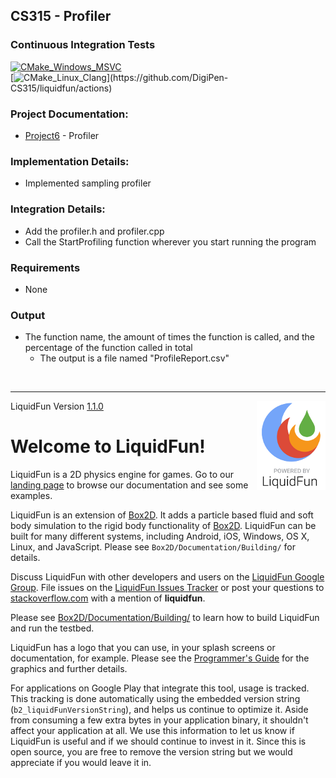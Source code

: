 CS315 - Profiler
----------------

### Continuous Integration Tests  
[![CMake_Windows_MSVC](https://github.com/DigiPen-CS315/liquidfun/workflows/CMake_Windows_MSVC/badge.svg)](https://github.com/DigiPen-CS315/liquidfun/actions)  
[![CMake_Linux_Clang](https://github.com/DigiPen-CS315/liquidfun/workflows/CMake_Linux_Clang/badge.svg?)](https://github.com/DigiPen-CS315/liquidfun/actions)  

### Project Documentation: 
- [Project6](https://github.com/DigiPen-CS315/CourseMaterials/tree/main/Projects/Project6)  - Profiler  

### Implementation Details:  
- Implemented sampling profiler

### Integration Details:  
- Add the profiler.h and profiler.cpp
- Call the StartProfiling function wherever you start running the program
   
### Requirements  
- None

### Output  
- The function name, the amount of times the function is called, and the percentage of the function called in total
    - The output is a file named "ProfileReport.csv"


</br>  

* * * * * 

<img src="liquidfun/Box2D/Documentation/Programmers-Guide/html/liquidfun-logo-square-small.png"
alt="LiquidFun logo" style="float:right;" />

LiquidFun Version [1.1.0][]

# Welcome to LiquidFun!

LiquidFun is a 2D physics engine for games.  Go to our
[landing page][] to browse our documentation and see some examples.

LiquidFun is an extension of [Box2D][]. It adds a particle based fluid and soft
body simulation to the rigid body functionality of [Box2D][]. LiquidFun can be
built for many different systems, including Android, iOS, Windows, OS X, Linux,
and JavaScript. Please see `Box2D/Documentation/Building/` for details.

Discuss LiquidFun with other developers and users on the
[LiquidFun Google Group][]. File issues on the [LiquidFun Issues Tracker][]
or post your questions to [stackoverflow.com][] with a mention of
**liquidfun**.

Please see [Box2D/Documentation/Building/][] to learn how to build LiquidFun and
run the testbed.

LiquidFun has a logo that you can use, in your splash screens or documentation,
for example. Please see the [Programmer's Guide][] for the graphics and further
details.

For applications on Google Play that integrate this tool, usage is tracked.
This tracking is done automatically using the embedded version string
(`b2_liquidFunVersionString`), and helps us continue to optimize it. Aside from
consuming a few extra bytes in your application binary, it shouldn't affect
your application at all. We use this information to let us know if LiquidFun
is useful and if we should continue to invest in it. Since this is open
source, you are free to remove the version string but we would appreciate if
you would leave it in.

  [LiquidFun Google Group]: https://groups.google.com/forum/#!forum/liquidfun
  [LiquidFun Issues Tracker]: http://github.com/google/liquidfun/issues
  [stackoverflow.com]: http://www.stackoverflow.com
  [landing page]: http://google.github.io/liquidfun
  [1.1.0]: http://google.github.io/liquidfun/ReleaseNotes.html
  [Box2D]: http://box2d.org
  [Box2D/Documentation/Building/]: http://google.github.io/liquidfun/Building.html
  [Programmer's Guide]: http://google.github.io/liquidfun/Programmers-Guide.html
